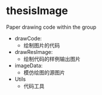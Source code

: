# thesisImage
Paper drawing code within the group

 - drawCode:
   - 绘制图片的代码
 - drawResImage:
   - 绘制代码的样例输出图片
 - imageData:
   - 模仿绘图的源图片
 - Utils
   - 代码工具

